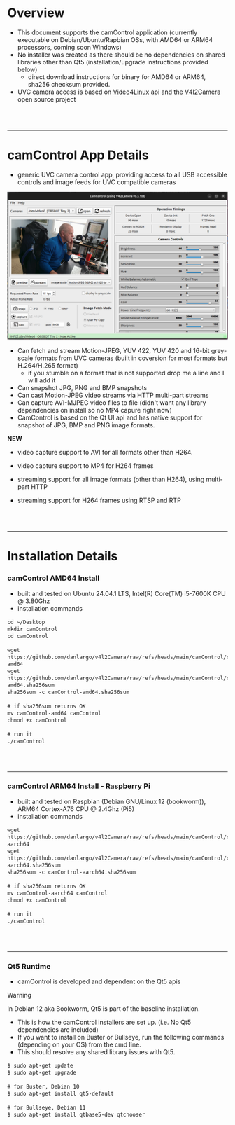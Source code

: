 # Overview

- This document supports the camControl application (currently executable on Debian/Ubuntu/Rapbian OSs, with AMD64 or ARM64 processors, coming soon Windows)
- No installer was created as there should be no dependencies on shared libraries other than Qt5 (installation/upgrade instructions provided below)
    - direct download instructions for binary for AMD64 or ARM64, sha256 checksum provided.
- UVC camera access is based on [Video4Linux](https://www.kernel.org/doc/html/v4.9/media/uapi/v4l/v4l2.html) api and the [V4l2Camera](https://github.com/danlargo/v4l2Camera) open source project


<br/><br/><hr/>

# camControl App Details

- generic UVC camera control app, providing access to all USB accessible controls and image feeds for UVC compatible cameras

![Screenshot](./camcontrol-screenshot.png)

- Can fetch and stream Motion-JPEG, YUV 422, YUV 420 and 16-bit grey-scale formats from UVC cameras (built in coversion for most formats but H.264/H.265 format)
    - if you stumble on a format that is not supported drop me a line and I will add it
- Can snapshot JPG, PNG and BMP snapshots
- Can cast Motion-JPEG video streams via HTTP multi-part streams
- Can capture AVI-MJPEG video files to file (didn't want any library dependencies on install so no MP4 capure right now)
- CamControl is based on the Qt UI api and has native support for snapshot of JPG, BMP and PNG image formats.

**NEW**

- video capture support to AVI for all formats other than H264.
- video capture support to MP4 for H264 frames

- streaming support for all image formats (other than H264), using multi-part HTTP
- streaming support for H264 frames using RTSP and RTP

<br/><br/><hr/>

# Installation Details

### camControl AMD64 Install
- built and tested on Ubuntu 24.04.1 LTS, Intel(R) Core(TM) i5-7600K CPU @ 3.80Ghz
- installation commands
```
cd ~/Desktop
mkdir camControl
cd camControl

wget https://github.com/danlargo/v4l2Camera/raw/refs/heads/main/camControl/camControl-amd64
wget https://github.com/danlargo/v4l2Camera/raw/refs/heads/main/camControl/camControl-amd64.sha256sum
sha256sum -c camControl-amd64.sha256sum

# if sha256sum returns OK
mv camControl-amd64 camControl
chmod +x camControl

# run it
./camControl

```

<br/><br/><hr/>

### camControl ARM64 Install - Raspberry Pi
- built and tested on Raspbian (Debian GNU/Linux 12 (bookworm)), ARM64 Cortex-A76 CPU @ 2.4Ghz (Pi5)
- installation commands
```
wget https://github.com/danlargo/v4l2Camera/raw/refs/heads/main/camControl/camControl-aarch64
wget https://github.com/danlargo/v4l2Camera/raw/refs/heads/main/camControl/camControl-aarch64.sha256sum
sha256sum -c camControl-aarch64.sha256sum

# if sha256sum returns OK
mv camControl-aarch64 camControl
chmod +x camControl

# run it
./camControl

```

<br/><br/><hr/>

### Qt5 Runtime

- camControl is developed and dependent on the Qt5 apis
> [!WARNING]
> In Debian 12 aka Bookworm, Qt5 is part of the baseline installation. 
>   - This is how the camControl installers are set up. (i.e. No Qt5 dependencies are included)
>   - If you want to install on Buster or Bullseye, run the following commands (depending on your OS) from the cmd line. 
>   - This should resolve any shared library issues with Qt5.

```
$ sudo apt-get update
$ sudo apt-get upgrade

# for Buster, Debian 10
$ sudo apt-get install qt5-default

# for Bullseye, Debian 11
$ sudo apt-get install qtbase5-dev qtchooser

```